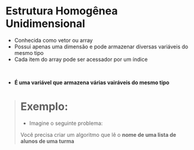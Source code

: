# Estrutura Homogênea Unidimensional
- Conhecida como vetor ou array
- Possui apenas uma dimensão e pode armazenar diversas variáveis do mesmo tipo
- Cada item do array pode ser acessador por um índice
<br>

- **É uma variável que armazena várias vairáveis do mesmo tipo**
> # Exemplo:
> - Imagine o seguinte problema:
> 
> Você precisa criar um algoritmo que lê o **nome de uma lista de alunos de uma turma**
